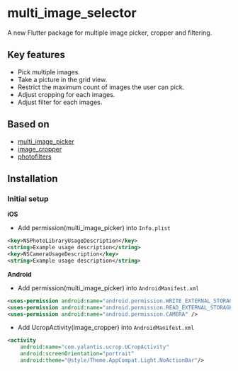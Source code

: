 # multi_image_selector

A new Flutter package for multiple image picker, cropper and filtering.

## Key features
* Pick multiple images.
* Take a picture in the grid view.
* Restrict the maximum count of images the user can pick.
* Adjust cropping for each images.
* Adjust filter for each images.

## Based on
* [multi_image_picker](https://pub.dev/packages/multi_image_picker)
* [image_cropper](https://pub.dev/packages/image_cropper)
* [photofilters](https://pub.dev/packages/photofilters)

## Installation
### Initial setup
**iOS**
* Add permission(multi_image_picker) into `Info.plist`
```xml
<key>NSPhotoLibraryUsageDescription</key>
<string>Example usage description</string>
<key>NSCameraUsageDescription</key>
<string>Example usage description</string>
```

**Android**
* Add permission(multi_image_picker) into `AndroidManifest.xml`
```xml
<uses-permission android:name="android.permission.WRITE_EXTERNAL_STORAGE" />
<uses-permission android:name="android.permission.READ_EXTERNAL_STORAGE" />
<uses-permission android:name="android.permission.CAMERA" />
```
* Add UcropActivity(image_cropper) into `AndroidManifest.xml`
```xml
<activity
    android:name="com.yalantis.ucrop.UCropActivity"
    android:screenOrientation="portrait"
    android:theme="@style/Theme.AppCompat.Light.NoActionBar"/>
```
